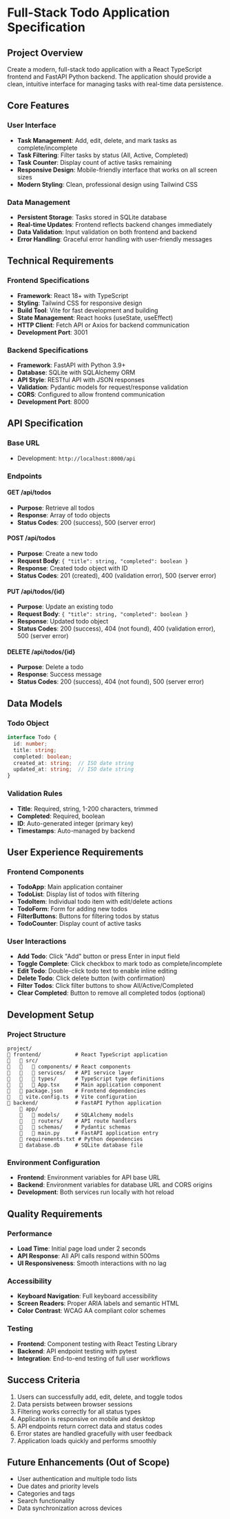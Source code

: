 # Full-Stack Todo Application Specification

## Project Overview
Create a modern, full-stack todo application with a React TypeScript frontend and FastAPI Python backend. The application should provide a clean, intuitive interface for managing tasks with real-time data persistence.

## Core Features

### User Interface
- **Task Management**: Add, edit, delete, and mark tasks as complete/incomplete
- **Task Filtering**: Filter tasks by status (All, Active, Completed)
- **Task Counter**: Display count of active tasks remaining
- **Responsive Design**: Mobile-friendly interface that works on all screen sizes
- **Modern Styling**: Clean, professional design using Tailwind CSS

### Data Management
- **Persistent Storage**: Tasks stored in SQLite database
- **Real-time Updates**: Frontend reflects backend changes immediately
- **Data Validation**: Input validation on both frontend and backend
- **Error Handling**: Graceful error handling with user-friendly messages

## Technical Requirements

### Frontend Specifications
- **Framework**: React 18+ with TypeScript
- **Styling**: Tailwind CSS for responsive design
- **Build Tool**: Vite for fast development and building
- **State Management**: React hooks (useState, useEffect)
- **HTTP Client**: Fetch API or Axios for backend communication
- **Development Port**: 3001

### Backend Specifications
- **Framework**: FastAPI with Python 3.9+
- **Database**: SQLite with SQLAlchemy ORM
- **API Style**: RESTful API with JSON responses
- **Validation**: Pydantic models for request/response validation
- **CORS**: Configured to allow frontend communication
- **Development Port**: 8000

## API Specification

### Base URL
- Development: `http://localhost:8000/api`

### Endpoints

#### GET /api/todos
- **Purpose**: Retrieve all todos
- **Response**: Array of todo objects
- **Status Codes**: 200 (success), 500 (server error)

#### POST /api/todos
- **Purpose**: Create a new todo
- **Request Body**: `{ "title": string, "completed": boolean }`
- **Response**: Created todo object with ID
- **Status Codes**: 201 (created), 400 (validation error), 500 (server error)

#### PUT /api/todos/{id}
- **Purpose**: Update an existing todo
- **Request Body**: `{ "title": string, "completed": boolean }`
- **Response**: Updated todo object
- **Status Codes**: 200 (success), 404 (not found), 400 (validation error), 500 (server error)

#### DELETE /api/todos/{id}
- **Purpose**: Delete a todo
- **Response**: Success message
- **Status Codes**: 200 (success), 404 (not found), 500 (server error)

## Data Models

### Todo Object
```typescript
interface Todo {
  id: number;
  title: string;
  completed: boolean;
  created_at: string;  // ISO date string
  updated_at: string;  // ISO date string
}
```

### Validation Rules
- **Title**: Required, string, 1-200 characters, trimmed
- **Completed**: Required, boolean
- **ID**: Auto-generated integer (primary key)
- **Timestamps**: Auto-managed by backend

## User Experience Requirements

### Frontend Components
- **TodoApp**: Main application container
- **TodoList**: Display list of todos with filtering
- **TodoItem**: Individual todo item with edit/delete actions
- **TodoForm**: Form for adding new todos
- **FilterButtons**: Buttons for filtering todos by status
- **TodoCounter**: Display count of active tasks

### User Interactions
- **Add Todo**: Click "Add" button or press Enter in input field
- **Toggle Complete**: Click checkbox to mark todo as complete/incomplete
- **Edit Todo**: Double-click todo text to enable inline editing
- **Delete Todo**: Click delete button (with confirmation)
- **Filter Todos**: Click filter buttons to show All/Active/Completed
- **Clear Completed**: Button to remove all completed todos (optional)

## Development Setup

### Project Structure
```
project/
   frontend/           # React TypeScript application
      src/
         components/ # React components
         services/   # API service layer
         types/      # TypeScript type definitions
         App.tsx     # Main application component
      package.json    # Frontend dependencies
      vite.config.ts  # Vite configuration
   backend/            # FastAPI Python application
       app/
          models/     # SQLAlchemy models
          routers/    # API route handlers
          schemas/    # Pydantic schemas
          main.py     # FastAPI application entry
       requirements.txt # Python dependencies
       database.db     # SQLite database file
```

### Environment Configuration
- **Frontend**: Environment variables for API base URL
- **Backend**: Environment variables for database URL and CORS origins
- **Development**: Both services run locally with hot reload

## Quality Requirements

### Performance
- **Load Time**: Initial page load under 2 seconds
- **API Response**: All API calls respond within 500ms
- **UI Responsiveness**: Smooth interactions with no lag

### Accessibility
- **Keyboard Navigation**: Full keyboard accessibility
- **Screen Readers**: Proper ARIA labels and semantic HTML
- **Color Contrast**: WCAG AA compliant color schemes

### Testing
- **Frontend**: Component testing with React Testing Library
- **Backend**: API endpoint testing with pytest
- **Integration**: End-to-end testing of full user workflows

## Success Criteria
1. Users can successfully add, edit, delete, and toggle todos
2. Data persists between browser sessions
3. Filtering works correctly for all status types
4. Application is responsive on mobile and desktop
5. API endpoints return correct data and status codes
6. Error states are handled gracefully with user feedback
7. Application loads quickly and performs smoothly

## Future Enhancements (Out of Scope)
- User authentication and multiple todo lists
- Due dates and priority levels
- Categories and tags
- Search functionality
- Data synchronization across devices